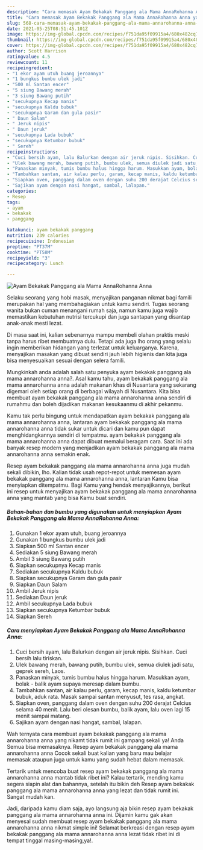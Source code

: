 ```yaml
---
description: "Cara memasak Ayam Bekakak Panggang ala Mama AnnaRohanna Anna yang lezat Untuk Jualan"
title: "Cara memasak Ayam Bekakak Panggang ala Mama AnnaRohanna Anna yang lezat Untuk Jualan"
slug: 568-cara-memasak-ayam-bekakak-panggang-ala-mama-annarohanna-anna-yang-lezat-untuk-jualan
date: 2021-05-25T08:51:45.101Z
image: https://img-global.cpcdn.com/recipes/f751da95f09915a4/680x482cq70/ayam-bekakak-panggang-ala-mama-annarohanna-anna-foto-resep-utama.jpg
thumbnail: https://img-global.cpcdn.com/recipes/f751da95f09915a4/680x482cq70/ayam-bekakak-panggang-ala-mama-annarohanna-anna-foto-resep-utama.jpg
cover: https://img-global.cpcdn.com/recipes/f751da95f09915a4/680x482cq70/ayam-bekakak-panggang-ala-mama-annarohanna-anna-foto-resep-utama.jpg
author: Scott Harrison
ratingvalue: 4.5
reviewcount: 11
recipeingredient:
- "1 ekor ayam utuh buang jeroannya"
- "1 bungkus bumbu ulek jadi"
- "500 ml Santan encer"
- "5 siung Bawang merah"
- "3 siung Bawang putih"
- "secukupnya Kecap manis"
- "secukupnya Kaldu bubuk"
- "secukupnya Garam dan gula pasir"
- " Daun Salam"
- " Jeruk nipis"
- " Daun jeruk"
- "secukupnya Lada bubuk"
- "secukupnya Ketumbar bubuk"
- " Sereh"
recipeinstructions:
- "Cuci bersih ayam, lalu Balurkan dengan air jeruk nipis. Sisihkan. Cuci bersih lalu tiriskan."
- "Ulek bawang merah, bawang putih, bumbu ulek, semua diulek jadi satu, geprek sereh, Laos."
- "Panaskan minyak, tumis bumbu halus hingga harum. Masukkan ayam, bolak - balik ayam supaya meresap dalam bumbu."
- "Tambahkan santan, air kalau perlu, garam, kecap manis, kaldu ketumbar bubuk, aduk rata. Masak sampai santan menyusut, tes rasa, angkat."
- "Siapkan oven, panggang dalam oven dengan suhu 200 derajat Celcius selama 40 menit. Lalu beri olesan bumbu, balik ayam, lalu oven lagi 15 menit sampai matang."
- "Sajikan ayam dengan nasi hangat, sambal, lalapan."
categories:
- Resep
tags:
- ayam
- bekakak
- panggang

katakunci: ayam bekakak panggang 
nutrition: 239 calories
recipecuisine: Indonesian
preptime: "PT37M"
cooktime: "PT58M"
recipeyield: "3"
recipecategory: Lunch

---
```



![Ayam Bekakak Panggang ala Mama AnnaRohanna Anna](https://img-global.cpcdn.com/recipes/f751da95f09915a4/680x482cq70/ayam-bekakak-panggang-ala-mama-annarohanna-anna-foto-resep-utama.jpg)

Selaku seorang yang hobi masak, menyajikan panganan nikmat bagi famili merupakan hal yang membahagiakan untuk kamu sendiri. Tugas seorang  wanita bukan cuman menangani rumah saja, namun kamu juga wajib memastikan kebutuhan nutrisi tercukupi dan juga santapan yang disantap anak-anak mesti lezat.

Di masa  saat ini, kalian sebenarnya mampu membeli olahan praktis meski tanpa harus ribet membuatnya dulu. Tetapi ada juga lho orang yang selalu ingin memberikan hidangan yang terlezat untuk keluarganya. Karena, menyajikan masakan yang dibuat sendiri jauh lebih higienis dan kita juga bisa menyesuaikan sesuai dengan selera famili. 



Mungkinkah anda adalah salah satu penyuka ayam bekakak panggang ala mama annarohanna anna?. Asal kamu tahu, ayam bekakak panggang ala mama annarohanna anna adalah makanan khas di Nusantara yang sekarang digemari oleh setiap orang di berbagai wilayah di Nusantara. Kita bisa membuat ayam bekakak panggang ala mama annarohanna anna sendiri di rumahmu dan boleh dijadikan makanan kesukaanmu di akhir pekanmu.

Kamu tak perlu bingung untuk mendapatkan ayam bekakak panggang ala mama annarohanna anna, lantaran ayam bekakak panggang ala mama annarohanna anna tidak sukar untuk dicari dan kamu pun dapat menghidangkannya sendiri di tempatmu. ayam bekakak panggang ala mama annarohanna anna dapat dibuat memalui beragam cara. Saat ini ada banyak resep modern yang menjadikan ayam bekakak panggang ala mama annarohanna anna semakin enak.

Resep ayam bekakak panggang ala mama annarohanna anna juga mudah sekali dibikin, lho. Kalian tidak usah repot-repot untuk memesan ayam bekakak panggang ala mama annarohanna anna, lantaran Kamu bisa menyiapkan ditempatmu. Bagi Kamu yang hendak menyajikannya, berikut ini resep untuk menyajikan ayam bekakak panggang ala mama annarohanna anna yang mantab yang bisa Kamu buat sendiri.

<!--inarticleads1-->

##### Bahan-bahan dan bumbu yang digunakan untuk menyiapkan Ayam Bekakak Panggang ala Mama AnnaRohanna Anna:

1. Gunakan 1 ekor ayam utuh, buang jeroannya
1. Gunakan 1 bungkus bumbu ulek jadi
1. Siapkan 500 ml Santan encer
1. Sediakan 5 siung Bawang merah
1. Ambil 3 siung Bawang putih
1. Siapkan secukupnya Kecap manis
1. Sediakan secukupnya Kaldu bubuk
1. Siapkan secukupnya Garam dan gula pasir
1. Siapkan  Daun Salam
1. Ambil  Jeruk nipis
1. Sediakan  Daun jeruk
1. Ambil secukupnya Lada bubuk
1. Siapkan secukupnya Ketumbar bubuk
1. Siapkan  Sereh




<!--inarticleads2-->

##### Cara menyiapkan Ayam Bekakak Panggang ala Mama AnnaRohanna Anna:

1. Cuci bersih ayam, lalu Balurkan dengan air jeruk nipis. Sisihkan. Cuci bersih lalu tiriskan.
1. Ulek bawang merah, bawang putih, bumbu ulek, semua diulek jadi satu, geprek sereh, Laos.
1. Panaskan minyak, tumis bumbu halus hingga harum. Masukkan ayam, bolak - balik ayam supaya meresap dalam bumbu.
1. Tambahkan santan, air kalau perlu, garam, kecap manis, kaldu ketumbar bubuk, aduk rata. Masak sampai santan menyusut, tes rasa, angkat.
1. Siapkan oven, panggang dalam oven dengan suhu 200 derajat Celcius selama 40 menit. Lalu beri olesan bumbu, balik ayam, lalu oven lagi 15 menit sampai matang.
1. Sajikan ayam dengan nasi hangat, sambal, lalapan.




Wah ternyata cara membuat ayam bekakak panggang ala mama annarohanna anna yang nikamt tidak rumit ini gampang sekali ya! Anda Semua bisa memasaknya. Resep ayam bekakak panggang ala mama annarohanna anna Cocok sekali buat kalian yang baru mau belajar memasak ataupun juga untuk kamu yang sudah hebat dalam memasak.

Tertarik untuk mencoba buat resep ayam bekakak panggang ala mama annarohanna anna mantab tidak ribet ini? Kalau tertarik, mending kamu segera siapin alat dan bahannya, setelah itu bikin deh Resep ayam bekakak panggang ala mama annarohanna anna yang lezat dan tidak rumit ini. Sangat mudah kan. 

Jadi, daripada kamu diam saja, ayo langsung aja bikin resep ayam bekakak panggang ala mama annarohanna anna ini. Dijamin kamu gak akan menyesal sudah membuat resep ayam bekakak panggang ala mama annarohanna anna nikmat simple ini! Selamat berkreasi dengan resep ayam bekakak panggang ala mama annarohanna anna lezat tidak ribet ini di tempat tinggal masing-masing,ya!.

